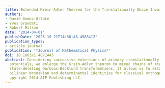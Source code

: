 ```yaml
---
title: Extended Krein-Adler Theorem for the Translationally Shape Invariant Potentials
authors:
- David Gomez-Ullate
- Yves Grandati
- Robert Milson
date: '2014-04-01'
publishDate: '2025-10-21T14:38:48.458841Z'
publication_types:
- article-journal
publication: '*Journal of Mathematical Physics*'
doi: 10.1063/1.4871443
abstract: Considering successive extensions of primary translationally shape invariant
  potentials, we enlarge the Krein-Adler theorem to mixed chains of state adding and
  state-deleting Darboux-Bäcklund transformations. It allows us to establish novel
  bilinear Wronskian and determinantal identities for classical orthogonal polynomials.
  o̧pyright 2014 AIP Publishing LLC.
---
```

